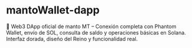 # mantoWallet-dapp
🔮 Web3 DApp oficial de manto MT – Conexión completa con Phantom Wallet, envío de SOL, consulta de saldo y operaciones básicas en Solana. Interfaz dorada, diseño del Reino y funcionalidad real.
